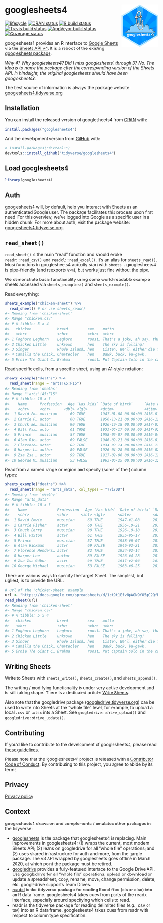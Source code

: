 
<!-- README.md is generated from README.Rmd. Please edit that file -->

# googlesheets4 <a href='https:/googlesheets4.tidyverse.org'><img src='man/figures/logo.png' align="right" height="138.5" /></a>

<!-- badges: start -->

[![lifecycle](https://img.shields.io/badge/lifecycle-experimental-orange.svg)](https://www.tidyverse.org/lifecycle/#experimental)
[![CRAN
status](https://www.r-pkg.org/badges/version/googlesheets4)](https://CRAN.R-project.org/package=googlesheets4)
[![R build
status](https://github.com/tidyverse/googlesheets4/workflows/R-CMD-check/badge.svg)](https://github.com/tidyverse/googlesheets4/actions)
[![Travis build
status](https://travis-ci.org/tidyverse/googlesheets4.svg?branch=master)](https://travis-ci.org/tidyverse/googlesheets4)
[![AppVeyor build
status](https://ci.appveyor.com/api/projects/status/github/tidyverse/googlesheets4?branch=master&svg=true)](https://ci.appveyor.com/project/tidyverse/googlesheets4)
[![Coverage
status](https://codecov.io/gh/tidyverse/googlesheets4/branch/master/graph/badge.svg)](https://codecov.io/github/tidyverse/googlesheets4?branch=master)
<!-- badges: end -->

googlesheets4 provides an R interface to [Google
Sheets](https://spreadsheets.google.com/) via the [Sheets API
v4](https://developers.google.com/sheets/api/). It is a reboot of the
existing [googlesheets
package](https://cran.r-project.org/package=googlesheets).

*Why **4**? Why googlesheets**4**? Did I miss googlesheets1 through 3?
No. The idea is to name the package after the corresponding version of
the Sheets API. In hindsight, the original googlesheets should have been
googlesheets**3**.*

The best source of information is always the package website:
[googlesheets4.tidyverse.org](https://googlesheets4.tidyverse.org)

## Installation

You can install the released version of googlesheets4 from
[CRAN](https://CRAN.R-project.org) with:

``` r
install.packages("googlesheets4")
```

And the development version from [GitHub](https://github.com/) with:

``` r
# install.packages("devtools")
devtools::install_github("tidyverse/googlesheets4")
```

## Load googlesheets4

``` r
library(googlesheets4)
```

## Auth

googlesheets4 will, by default, help you interact with Sheets as an
authenticated Google user. The package facilitates this process upon
first need. For this overview, we’ve logged into Google as a specific
user in a hidden chunk. For more about auth, visit the package website:
[googlesheets4.tidyverse.org](https://googlesheets4.tidyverse.org).

## `read_sheet()`

`read_sheet()` is the main “read” function and should evoke
`readr::read_csv()` and `readxl::read_excel()`. It’s an alias for
`sheets_read()`. Most functions in googlesheets4 actually start with
`sheets_`. googlesheets4 is pipe-friendly (and reexports `%>%`), but
works just fine without the pipe.

We demonstrate basic functionality using some world-readable example
sheets accessed via `sheets_examples()` and `sheets_example()`.

Read everything:

``` r
sheets_example("chicken-sheet") %>% 
  read_sheet() # or use sheets_read()
#> Reading from 'chicken-sheet'
#> Range "chicken.csv"
#> # A tibble: 5 x 4
#>   chicken            breed         sex    motto                                 
#>   <chr>              <chr>         <chr>  <chr>                                 
#> 1 Foghorn Leghorn    Leghorn       roost… That's a joke, ah say, that's a joke,…
#> 2 Chicken Little     unknown       hen    The sky is falling!                   
#> 3 Ginger             Rhode Island… hen    Listen. We'll either die free chicken…
#> 4 Camilla the Chick… Chantecler    hen    Bawk, buck, ba-gawk.                  
#> 5 Ernie The Giant C… Brahma        roost… Put Captain Solo in the cargo hold.
```

Read specific cells, from a specific sheet, using an A1-style notation:

``` r
sheets_example("deaths") %>% 
  read_sheet(range = "arts!A5:F15")
#> Reading from 'deaths'
#> Range "'arts'!A5:F15"
#> # A tibble: 10 x 6
#>    Name      Profession   Age `Has kids` `Date of birth`     `Date of death`    
#>    <chr>     <chr>      <dbl> <lgl>      <dttm>              <dttm>             
#>  1 David Bo… musician      69 TRUE       1947-01-08 00:00:00 2016-01-10 00:00:00
#>  2 Carrie F… actor         60 TRUE       1956-10-21 00:00:00 2016-12-27 00:00:00
#>  3 Chuck Be… musician      90 TRUE       1926-10-18 00:00:00 2017-03-18 00:00:00
#>  4 Bill Pax… actor         61 TRUE       1955-05-17 00:00:00 2017-02-25 00:00:00
#>  5 Prince    musician      57 TRUE       1958-06-07 00:00:00 2016-04-21 00:00:00
#>  6 Alan Ric… actor         69 FALSE      1946-02-21 00:00:00 2016-01-14 00:00:00
#>  7 Florence… actor         82 TRUE       1934-02-14 00:00:00 2016-11-24 00:00:00
#>  8 Harper L… author        89 FALSE      1926-04-28 00:00:00 2016-02-19 00:00:00
#>  9 Zsa Zsa … actor         99 TRUE       1917-02-06 00:00:00 2016-12-18 00:00:00
#> 10 George M… musician      53 FALSE      1963-06-25 00:00:00 2016-12-25 00:00:00
```

Read from a named range or region and specify (some of the ) column
types:

``` r
sheets_example("deaths") %>% 
  read_sheet(range = "arts_data", col_types = "??i?DD")
#> Reading from 'deaths'
#> Range "arts_data"
#> # A tibble: 10 x 6
#>    Name              Profession   Age `Has kids` `Date of birth` `Date of death`
#>    <chr>             <chr>      <int> <lgl>      <date>          <date>         
#>  1 David Bowie       musician      69 TRUE       1947-01-08      2016-01-10     
#>  2 Carrie Fisher     actor         60 TRUE       1956-10-21      2016-12-27     
#>  3 Chuck Berry       musician      90 TRUE       1926-10-18      2017-03-18     
#>  4 Bill Paxton       actor         61 TRUE       1955-05-17      2017-02-25     
#>  5 Prince            musician      57 TRUE       1958-06-07      2016-04-21     
#>  6 Alan Rickman      actor         69 FALSE      1946-02-21      2016-01-14     
#>  7 Florence Henders… actor         82 TRUE       1934-02-14      2016-11-24     
#>  8 Harper Lee        author        89 FALSE      1926-04-28      2016-02-19     
#>  9 Zsa Zsa Gábor     actor         99 TRUE       1917-02-06      2016-12-18     
#> 10 George Michael    musician      53 FALSE      1963-06-25      2016-12-25
```

There are various ways to specify the target Sheet. The simplest, but
ugliest, is to provide the URL.

``` r
# url of the 'chicken-sheet' example
url <- "https://docs.google.com/spreadsheets/d/1ct9t1Efv8pAGN9YO5gC2QfRq2wT4XjNoTMXpVeUghJU"
read_sheet(url)
#> Reading from 'chicken-sheet'
#> Range "chicken.csv"
#> # A tibble: 5 x 4
#>   chicken            breed         sex    motto                                 
#>   <chr>              <chr>         <chr>  <chr>                                 
#> 1 Foghorn Leghorn    Leghorn       roost… That's a joke, ah say, that's a joke,…
#> 2 Chicken Little     unknown       hen    The sky is falling!                   
#> 3 Ginger             Rhode Island… hen    Listen. We'll either die free chicken…
#> 4 Camilla the Chick… Chantecler    hen    Bawk, buck, ba-gawk.                  
#> 5 Ernie The Giant C… Brahma        roost… Put Captain Solo in the cargo hold.
```

## Writing Sheets

Write to Sheets with `sheets_write()`, `sheets_create()`, and
`sheets_append()`.

The writing / modifying functionality is under very active development
and is still taking shape. There is a dedicated article: [Write
Sheets](https://googlesheets4.tidyverse.org/articles/articles/write-sheets.html).

Also note that the googledrive package
([googledrive.tidyverse.org](https://googledrive.tidyverse.org)) can be
used to write into Sheets at the “whole file” level, for example, to
upload a local `.csv` or `.xlsx` into a Sheet. See
`googledrive::drive_upload()` and `googledrive::drive_update()`.

## Contributing

If you’d like to contribute to the development of googlesheets4, please
read [these
guidelines](https://googlesheets4.tidyverse.org/CONTRIBUTING.html).

Please note that the ‘googlesheets4’ project is released with a
[Contributor Code of
Conduct](https://googlesheets4.tidyverse.org/CODE_OF_CONDUCT.html). By
contributing to this project, you agree to abide by its terms.

## Privacy

[Privacy policy](https://www.tidyverse.org/google_privacy_policy)

## Context

googlesheets4 draws on and complements / emulates other packages in the
tidyverse:

  - [googlesheets](https://cran.r-project.org/package=googlesheets) is
    the package that googlesheets4 is replacing. Main improvements in
    googlesheets4: (1) wraps the current, most modern Sheets API; (2)
    leans on googledrive for all “whole file” operations; and (3) uses
    shared infrastructure for auth and more, from the gargle package.
    The v3 API wrapped by googlesheets goes offline in March 2020, at
    which point the package must be retired.
  - [googledrive](https://googledrive.tidyverse.org) provides a
    fully-featured interface to the Google Drive API. Use googledrive
    for all “whole file” operations: upload or download or update a
    spreadsheet, copy, rename, move, change permission, delete, etc.
    googledrive supports Team Drives.
  - [readxl](https://readxl.tidyverse.org) is the tidyverse package for
    reading Excel files (xls or xlsx) into an R data frame.
    googlesheets4 takes cues from parts of the readxl interface,
    especially around specifying which cells to read.
  - [readr](https://readr.tidyverse.org) is the tidyverse package for
    reading delimited files (e.g., csv or tsv) into an R data frame.
    googlesheets4 takes cues from readr with respect to column type
    specification.
